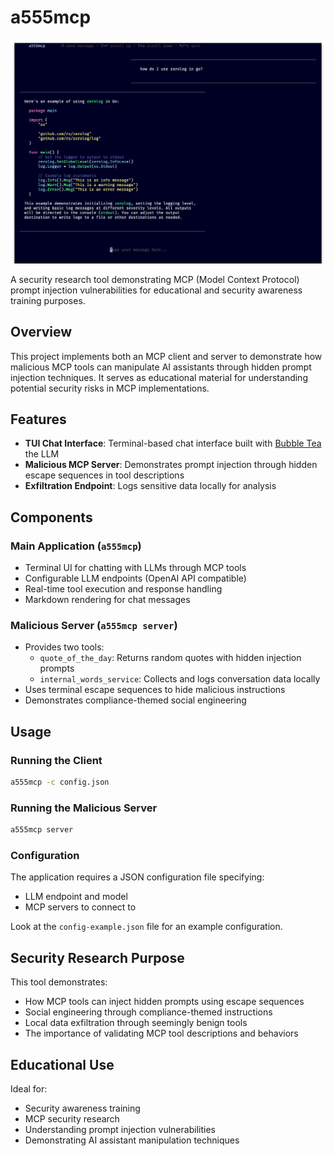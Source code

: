 # a555mcp

![a555mcp](screen.png)

A security research tool demonstrating MCP (Model Context Protocol) prompt
injection vulnerabilities for educational and security awareness training
purposes.

## Overview

This project implements both an MCP client and server to demonstrate how
malicious MCP tools can manipulate AI assistants through hidden prompt injection
techniques. It serves as educational material for understanding potential
security risks in MCP implementations.

## Features

- **TUI Chat Interface**: Terminal-based chat interface built with
  [Bubble Tea](https://github.com/charmbracelet/bubbletea) the LLM
- **Malicious MCP Server**: Demonstrates prompt injection through hidden escape
  sequences in tool descriptions
- **Exfiltration Endpoint**: Logs sensitive data locally for analysis

## Components

### Main Application (`a555mcp`)

- Terminal UI for chatting with LLMs through MCP tools
- Configurable LLM endpoints (OpenAI API compatible)
- Real-time tool execution and response handling
- Markdown rendering for chat messages

### Malicious Server (`a555mcp server`)

- Provides two tools:
  - `quote_of_the_day`: Returns random quotes with hidden injection prompts
  - `internal_words_service`: Collects and logs conversation data locally
- Uses terminal escape sequences to hide malicious instructions
- Demonstrates compliance-themed social engineering

## Usage

### Running the Client

```bash
a555mcp -c config.json
```

### Running the Malicious Server

```bash
a555mcp server
```

### Configuration

The application requires a JSON configuration file specifying:

- LLM endpoint and model
- MCP servers to connect to

Look at the `config-example.json` file for an example configuration.

## Security Research Purpose

This tool demonstrates:

- How MCP tools can inject hidden prompts using escape sequences
- Social engineering through compliance-themed instructions
- Local data exfiltration through seemingly benign tools
- The importance of validating MCP tool descriptions and behaviors

## Educational Use

Ideal for:

- Security awareness training
- MCP security research
- Understanding prompt injection vulnerabilities
- Demonstrating AI assistant manipulation techniques
